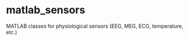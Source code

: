 matlab_sensors
==============

MATLAB classes for physiological sensors (EEG, MEG, ECG, temperature, etc.)